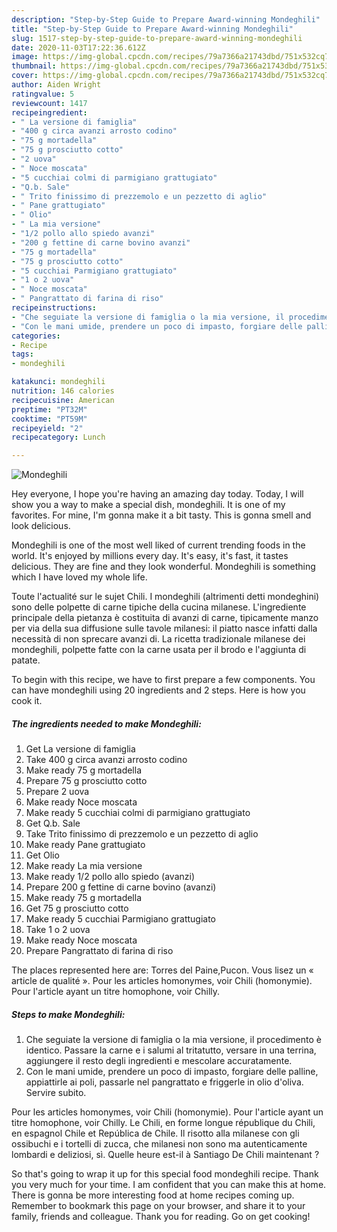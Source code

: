```yaml
---
description: "Step-by-Step Guide to Prepare Award-winning Mondeghili"
title: "Step-by-Step Guide to Prepare Award-winning Mondeghili"
slug: 1517-step-by-step-guide-to-prepare-award-winning-mondeghili
date: 2020-11-03T17:22:36.612Z
image: https://img-global.cpcdn.com/recipes/79a7366a21743dbd/751x532cq70/mondeghili-recipe-main-photo.jpg
thumbnail: https://img-global.cpcdn.com/recipes/79a7366a21743dbd/751x532cq70/mondeghili-recipe-main-photo.jpg
cover: https://img-global.cpcdn.com/recipes/79a7366a21743dbd/751x532cq70/mondeghili-recipe-main-photo.jpg
author: Aiden Wright
ratingvalue: 5
reviewcount: 1417
recipeingredient:
- " La versione di famiglia"
- "400 g circa avanzi arrosto codino"
- "75 g mortadella"
- "75 g prosciutto cotto"
- "2 uova"
- " Noce moscata"
- "5 cucchiai colmi di parmigiano grattugiato"
- "Q.b. Sale"
- " Trito finissimo di prezzemolo e un pezzetto di aglio"
- " Pane grattugiato"
- " Olio"
- " La mia versione"
- "1/2 pollo allo spiedo avanzi"
- "200 g fettine di carne bovino avanzi"
- "75 g mortadella"
- "75 g prosciutto cotto"
- "5 cucchiai Parmigiano grattugiato"
- "1 o 2 uova"
- " Noce moscata"
- " Pangrattato di farina di riso"
recipeinstructions:
- "Che seguiate la versione di famiglia o la mia versione, il procedimento è identico. Passare la carne e i salumi al tritatutto, versare in una terrina, aggiungere il resto degli ingredienti e mescolare accuratamente."
- "Con le mani umide, prendere un poco di impasto, forgiare delle palline, appiattirle ai poli, passarle nel pangrattato e friggerle in olio d&#39;oliva. Servire subito."
categories:
- Recipe
tags:
- mondeghili

katakunci: mondeghili 
nutrition: 146 calories
recipecuisine: American
preptime: "PT32M"
cooktime: "PT59M"
recipeyield: "2"
recipecategory: Lunch

---
```



![Mondeghili](https://img-global.cpcdn.com/recipes/79a7366a21743dbd/751x532cq70/mondeghili-recipe-main-photo.jpg)

Hey everyone, I hope you're having an amazing day today. Today, I will show you a way to make a special dish, mondeghili. It is one of my favorites. For mine, I'm gonna make it a bit tasty. This is gonna smell and look delicious.

Mondeghili is one of the most well liked of current trending foods in the world. It's enjoyed by millions every day. It's easy, it's fast, it tastes delicious. They are fine and they look wonderful. Mondeghili is something which I have loved my whole life.

Toute l&#39;actualité sur le sujet Chili. I mondeghili (altrimenti detti mondeghini) sono delle polpette di carne tipiche della cucina milanese. L&#39;ingrediente principale della pietanza è costituita di avanzi di carne, tipicamente manzo per via della sua diffusione sulle tavole milanesi: il piatto nasce infatti dalla necessità di non sprecare avanzi di. La ricetta tradizionale milanese dei mondeghili, polpette fatte con la carne usata per il brodo e l&#39;aggiunta di patate.


To begin with this recipe, we have to first prepare a few components. You can have mondeghili using 20 ingredients and 2 steps. Here is how you cook it.

<!--inarticleads1-->

##### The ingredients needed to make Mondeghili:

1. Get  La versione di famiglia
1. Take 400 g circa avanzi arrosto codino
1. Make ready 75 g mortadella
1. Prepare 75 g prosciutto cotto
1. Prepare 2 uova
1. Make ready  Noce moscata
1. Make ready 5 cucchiai colmi di parmigiano grattugiato
1. Get Q.b. Sale
1. Take  Trito finissimo di prezzemolo e un pezzetto di aglio
1. Make ready  Pane grattugiato
1. Get  Olio
1. Make ready  La mia versione
1. Make ready 1/2 pollo allo spiedo (avanzi)
1. Prepare 200 g fettine di carne bovino (avanzi)
1. Make ready 75 g mortadella
1. Get 75 g prosciutto cotto
1. Make ready 5 cucchiai Parmigiano grattugiato
1. Take 1 o 2 uova
1. Make ready  Noce moscata
1. Prepare  Pangrattato di farina di riso


The places represented here are: Torres del Paine,Pucon. Vous lisez un « article de qualité ». Pour les articles homonymes, voir Chili (homonymie). Pour l&#39;article ayant un titre homophone, voir Chilly. 

<!--inarticleads2-->

##### Steps to make Mondeghili:

1. Che seguiate la versione di famiglia o la mia versione, il procedimento è identico. Passare la carne e i salumi al tritatutto, versare in una terrina, aggiungere il resto degli ingredienti e mescolare accuratamente.
1. Con le mani umide, prendere un poco di impasto, forgiare delle palline, appiattirle ai poli, passarle nel pangrattato e friggerle in olio d&#39;oliva. Servire subito.


Pour les articles homonymes, voir Chili (homonymie). Pour l&#39;article ayant un titre homophone, voir Chilly. Le Chili, en forme longue république du Chili, en espagnol Chile et República de Chile. Il risotto alla milanese con gli ossibuchi e i tortelli di zucca, che milanesi non sono ma autenticamente lombardi e deliziosi, sì. Quelle heure est-il à Santiago De Chili maintenant ? 

So that's going to wrap it up for this special food mondeghili recipe. Thank you very much for your time. I am confident that you can make this at home. There is gonna be more interesting food at home recipes coming up. Remember to bookmark this page on your browser, and share it to your family, friends and colleague. Thank you for reading. Go on get cooking!
